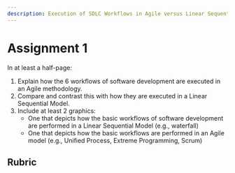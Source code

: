 ```yaml
---
description: Execution of SDLC Workflows in Agile versus Linear Sequential Models
---
```


# Assignment 1

In at least a half-page:

1. Explain how the 6 workflows of software development are executed in an Agile methodology.
2. Compare and contrast this with how they are executed in a Linear Sequential Model.
3. Include at least 2 graphics:
   * One that depicts how the basic workflows of software development are performed in a Linear Sequential Model (e.g., waterfall)
   * One that depicts how the basic workflows are performed in an Agile model (e.g., Unified Process, Extreme Programming, Scrum)

## Rubric
